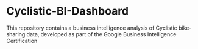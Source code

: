 # Cyclistic-BI-Dashboard
This repository contains a business intelligence analysis of Cyclistic bike-sharing data, developed as part of the Google Business Intelligence Certification

